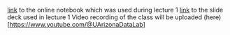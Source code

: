 [link](https://miro.com/welcomeonboard/QndUQkE4aDI0V2RIOFI0eWZibWxMUmJTY3kyclBVWDQydW4xdkNESWo2ZEllWUl6S2FNNDlXQ2NRTEExWkFyNHwzNDU4NzY0NTcxNzczMzU1OTgzfDI=?share_link_id=304220410267) to the online notebook which was used during lecture 1
[link](https://docs.google.com/presentation/d/1R487V6ymHgJHWK9bMBSs7aVlcBSutPRDQmR-VxFicew/edit?usp=sharing) to the slide deck used in lecture 1
Video recording of the class will be uploaded (here)[https://www.youtube.com/@UArizonaDataLab]
